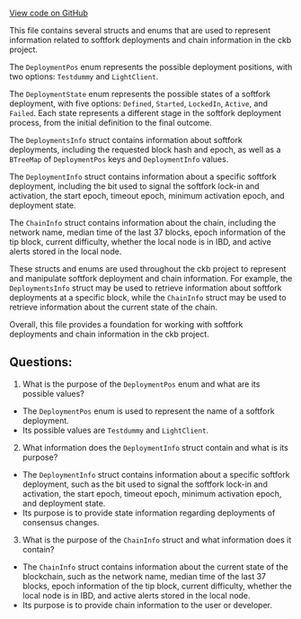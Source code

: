 [View code on GitHub](https://github.com/nervosnetwork/ckb/blob/develop/util/jsonrpc-types/src/info.rs)

This file contains several structs and enums that are used to represent information related to softfork deployments and chain information in the ckb project.

The `DeploymentPos` enum represents the possible deployment positions, with two options: `Testdummy` and `LightClient`.

The `DeploymentState` enum represents the possible states of a softfork deployment, with five options: `Defined`, `Started`, `LockedIn`, `Active`, and `Failed`. Each state represents a different stage in the softfork deployment process, from the initial definition to the final outcome.

The `DeploymentsInfo` struct contains information about softfork deployments, including the requested block hash and epoch, as well as a `BTreeMap` of `DeploymentPos` keys and `DeploymentInfo` values.

The `DeploymentInfo` struct contains information about a specific softfork deployment, including the bit used to signal the softfork lock-in and activation, the start epoch, timeout epoch, minimum activation epoch, and deployment state.

The `ChainInfo` struct contains information about the chain, including the network name, median time of the last 37 blocks, epoch information of the tip block, current difficulty, whether the local node is in IBD, and active alerts stored in the local node.

These structs and enums are used throughout the ckb project to represent and manipulate softfork deployment and chain information. For example, the `DeploymentsInfo` struct may be used to retrieve information about softfork deployments at a specific block, while the `ChainInfo` struct may be used to retrieve information about the current state of the chain.

Overall, this file provides a foundation for working with softfork deployments and chain information in the ckb project.
## Questions:
 1. What is the purpose of the `DeploymentPos` enum and what are its possible values?
- The `DeploymentPos` enum is used to represent the name of a softfork deployment.
- Its possible values are `Testdummy` and `LightClient`.

2. What information does the `DeploymentInfo` struct contain and what is its purpose?
- The `DeploymentInfo` struct contains information about a specific softfork deployment, such as the bit used to signal the softfork lock-in and activation, the start epoch, timeout epoch, minimum activation epoch, and deployment state.
- Its purpose is to provide state information regarding deployments of consensus changes.

3. What is the purpose of the `ChainInfo` struct and what information does it contain?
- The `ChainInfo` struct contains information about the current state of the blockchain, such as the network name, median time of the last 37 blocks, epoch information of the tip block, current difficulty, whether the local node is in IBD, and active alerts stored in the local node.
- Its purpose is to provide chain information to the user or developer.
